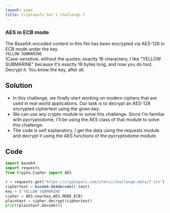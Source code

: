 ```yaml
---
layout: page
title: Cryptopals Set-1 Challenge-7
---
```

### AES in ECB mode
The Base64-encoded content in this file has been encrypted via AES-128 in ECB mode under the key.  
`YELLOW SUBMARINE`  
(Case-sensitive, without the quotes; exactly 16 characters; I like "YELLOW SUBMARINE" because it's exactly 16 bytes long, and now you do too).  
Decrypt it. You know the key, after all.

## Solution

- In this challenge, we finally start working on modern ciphers that are used in real world applications. Our task is to decrypt an AES-128 encrypted ciphertext using the given key.
- We can use any crypto module to solve this challenge. Since I'm familiar with pycryptodome, I'll be using the AES class of that module to solve this challenge.
- The code is self explanatory, I get the data using the requests module and decrypt it using the AES functions of the pycryptodome module.

## Code  

```python
import base64
import requests
from Crypto.Cipher import AES

r = requests.get("https://cryptopals.com/static/challenge-data/7.txt")
ciphertext = base64.b64decode(r.text)
key = b'YELLOW SUBMARINE'
cipher = AES.new(key,AES.MODE_ECB)
plaintext = cipher.decrypt(ciphertext)
print(plaintext.decode())
```  
